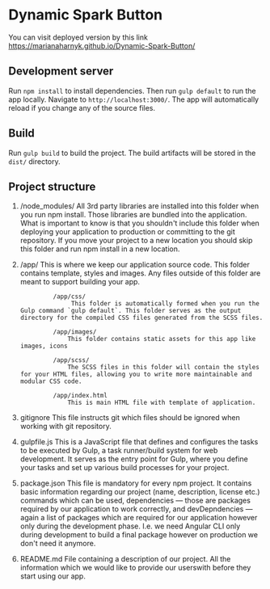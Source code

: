 # Dynamic Spark Button 
You can visit deployed version by this link https://marianaharnyk.github.io/Dynamic-Spark-Button/
## Development server

Run `npm install` to install dependencies. Then run `gulp default` to run the app locally. Navigate to `http://localhost:3000/`. The app will automatically reload if you change any of the source files.

## Build

Run `gulp build` to build the project. The build artifacts will be stored in the `dist/` directory.


## Project structure

1. /node_modules/
    All 3rd party libraries are installed into this folder when you run npm install. Those libraries are bundled into the application. What is important to know is that you shouldn't include this folder when deploying your application to production or committing to the git repository. If you move your project to a new location you should skip this folder and run npm install in a new location.

2. /app/
       This is where we keep our application source code.
            This folder contains template, styles and images. Any files outside of this folder are meant to support building your app.

                /app/css/
                     This folder is automatically formed when you run the Gulp command `gulp default`. This folder serves as the output directory for the compiled CSS files generated from the SCSS files.

                /app/images/
                    This folder contains static assets for this app like images, icons

                /app/scss/
                    The SCSS files in this folder will contain the styles for your HTML files, allowing you to write more maintainable and modular CSS code.
               
                /app/index.html
                    This is main HTML file with template of application.


3. gitignore
    This file instructs git which files should be ignored when working with git repository.

4. gulpfile.js
    This is a JavaScript file that defines and configures the tasks to be executed by Gulp, a task runner/build system for web development. It serves as the entry point for Gulp, where you define your tasks and set up various build processes for your project.

5. package.json
    This file is mandatory for every npm project. It contains basic information regarding our project (name, description, license etc.) commands which can be used, dependencies — those are packages required by our application to work correctly, and devDepndencies — again a list of packages which are required for our application however only during the development phase. I.e. we need Angular CLI only during development to build a final package however on production we don't need it anymore.

6. README.md
    File containing a description of our project. All the information which we would like to provide our userswith before they start using our app.

